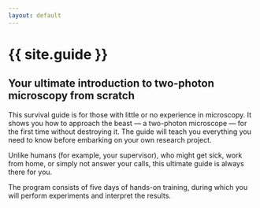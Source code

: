 ```yaml
---
layout: default
---
```

# {{ site.guide }}
## Your ultimate introduction to two-photon microscopy from scratch
This survival guide is for those with little or no experience in microscopy. It shows you how to approach the beast — a two-photon microscope — for the first time without destroying it. The guide will teach you everything you need to know before embarking on your own research project.

Unlike humans (for example, your supervisor), who might get sick, work from home, or simply not answer your calls, this ultimate guide is always there for you.

The program consists of five days of hands-on training, during which you will perform experiments and interpret the results.
